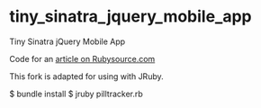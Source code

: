 tiny_sinatra_jquery_mobile_app
==============================

Tiny Sinatra jQuery Mobile App

Code for an [article on Rubysource.com](http://rubysource.com)

This fork is adapted for using with JRuby.


$ bundle install
$ jruby pilltracker.rb
